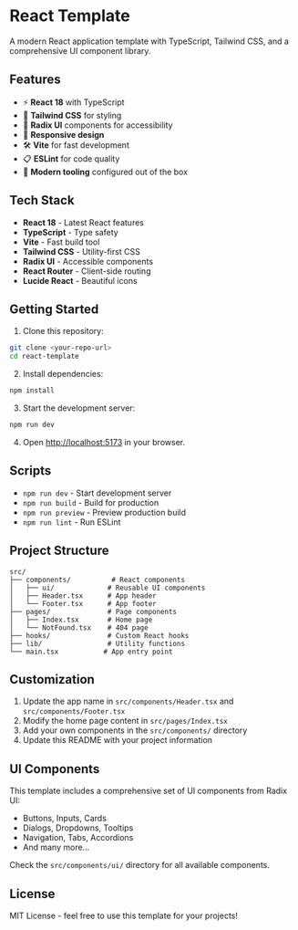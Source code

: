 # React Template

A modern React application template with TypeScript, Tailwind CSS, and a comprehensive UI component library.

## Features

- ⚡ **React 18** with TypeScript
- 🎨 **Tailwind CSS** for styling
- 🧩 **Radix UI** components for accessibility
- 📱 **Responsive design** 
- 🛠️ **Vite** for fast development
- 📋 **ESLint** for code quality
- 🎯 **Modern tooling** configured out of the box

## Tech Stack

- **React 18** - Latest React features
- **TypeScript** - Type safety
- **Vite** - Fast build tool
- **Tailwind CSS** - Utility-first CSS
- **Radix UI** - Accessible components
- **React Router** - Client-side routing
- **Lucide React** - Beautiful icons

## Getting Started

1. Clone this repository:
```bash
git clone <your-repo-url>
cd react-template
```

2. Install dependencies:
```bash
npm install
```

3. Start the development server:
```bash
npm run dev
```

4. Open [http://localhost:5173](http://localhost:5173) in your browser.

## Scripts

- `npm run dev` - Start development server
- `npm run build` - Build for production
- `npm run preview` - Preview production build
- `npm run lint` - Run ESLint

## Project Structure

```
src/
├── components/          # React components
│   ├── ui/             # Reusable UI components
│   ├── Header.tsx      # App header
│   └── Footer.tsx      # App footer
├── pages/              # Page components
│   ├── Index.tsx       # Home page
│   └── NotFound.tsx    # 404 page
├── hooks/              # Custom React hooks
├── lib/                # Utility functions
└── main.tsx           # App entry point
```

## Customization

1. Update the app name in `src/components/Header.tsx` and `src/components/Footer.tsx`
2. Modify the home page content in `src/pages/Index.tsx`
3. Add your own components in the `src/components/` directory
4. Update this README with your project information

## UI Components

This template includes a comprehensive set of UI components from Radix UI:

- Buttons, Inputs, Cards
- Dialogs, Dropdowns, Tooltips  
- Navigation, Tabs, Accordions
- And many more...

Check the `src/components/ui/` directory for all available components.

## License

MIT License - feel free to use this template for your projects!
